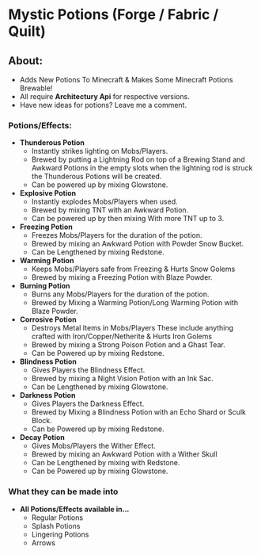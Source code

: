 # Mystic Potions (Forge / Fabric / Quilt)
## About: 
- Adds New Potions To Minecraft & Makes Some Minecraft Potions Brewable!
- All require **Architectury Api** for respective versions.
- Have new ideas for potions? Leave me a comment.
### Potions/Effects:
- **Thunderous Potion**
    - Instantly strikes lighting on Mobs/Players.
    - Brewed by putting a Lightning Rod on top of a Brewing Stand and Awkward Potions in the empty slots when the lightning rod is struck the Thunderous Potions will be created.
    - Can be powered up by mixing Glowstone.
- **Explosive Potion**
    - Instantly explodes Mobs/Players when used.
    - Brewed by mixing TNT with an Awkward Potion.
    - Can be powered up by then mixing With more TNT up to 3.
- **Freezing Potion**
    - Freezes Mobs/Players for the duration of the potion.
    - Brewed by mixing an Awkward Potion with Powder Snow Bucket.
    - Can be Lengthened by mixing Redstone.
- **Warming Potion**
    - Keeps Mobs/Players safe from Freezing & Hurts Snow Golems
    - Brewed by mixing a Freezing Potion with Blaze Powder.
- **Burning Potion**
    - Burns any Mobs/Players for the duration of the potion.
    - Brewed by Mixing a Warming Potion/Long Warming Potion with Blaze Powder.
- **Corrosive Potion**
    - Destroys Metal Items in Mobs/Players These include anything crafted with Iron/Copper/Netherite & Hurts Iron Golems
    - Brewed by mixing a Strong Poison Potion and a Ghast Tear.
    - Can be Powered up by mixing Redstone.
- **Blindness Potion**
    - Gives Players the Blindness Effect.
    - Brewed by mixing a Night Vision Potion with an Ink Sac.
    - Can be Lengthened by mixing Glowstone.
- **Darkness Potion**
    - Gives Players the Darkness Effect.
    - Brewed by Mixing a Blindness Potion with an Echo Shard or Sculk Block.
    - Can be Powered up by mixing Redstone.
- **Decay Potion**
    - Gives Mobs/Players the Wither Effect.
    - Brewed by mixing an Awkward Potion with a Wither Skull
    - Can be Lengthened by mixing with Redstone.
    - Can be Powered up by mixing Glowstone.
### What they can be made into
- **All Potions/Effects available in...**
    - Regular Potions
    - Splash Potions
    - Lingering Potions
    - Arrows